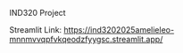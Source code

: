 IND320 Project 

Streamlit Link: https://ind3202025amelieleo-mnnmvvqpfvkqeodzfyygsc.streamlit.app/ 
